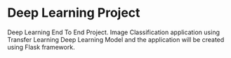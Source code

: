 # Deep Learning Project
Deep Learning End To End Project.
Image Classification application using Transfer Learning Deep Learning Model and the application will be created using Flask framework.
